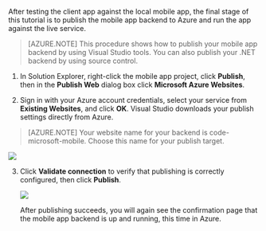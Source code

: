 

After testing the client app against the local mobile app, the final stage of this tutorial is to publish the mobile app backend to Azure and run the app against the live service.

>[AZURE.NOTE] This procedure shows how to publish your mobile app backend by using Visual Studio tools. You can also publish your .NET backend by using source control.

1. In Solution Explorer, right-click the mobile app project, click **Publish**, then in the **Publish Web** dialog box click **Microsoft Azure Websites**.

2. Sign in with your Azure account credentials, select your service from **Existing Websites**, and click **OK**. Visual Studio downloads your publish settings directly from Azure.

 >[AZURE.NOTE] Your website name for your backend is code-microsoft-mobile<GUID>. Choose this name for your publish target.

 ![](./media/app-service-mobile-dotnet-backend-publish-service-preview/dotnet-publish-select.png)

3. Click **Validate connection** to verify that publishing is correctly configured, then click **Publish**.

	![](./media/app-service-mobile-dotnet-backend-publish-service-preview/dotnet-publish-settings.png)

	After publishing succeeds, you will again see the confirmation page that the mobile app backend is up and running, this time in Azure.
